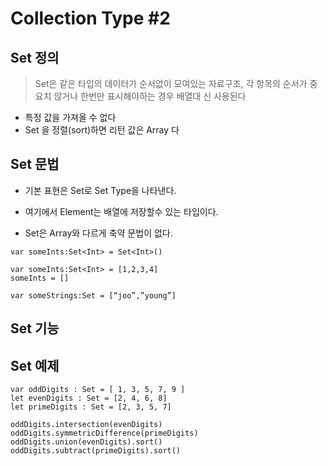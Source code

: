 # Collection Type #2

## Set 정의

> Set은 같은 타입의 데이터가 순서없이 모여있는 자료구조, 각 항목의 순서가 중요치 않거나 한번만 표시해야하는 경우 배열대 신 사용된다

- 특정 값을 가져올 수 없다
- Set 을 정렬(sort)하면 리턴 값은 Array 다

## Set 문법

* 기본 표현은 Set<Element>로 Set Type을 나타낸다. 

* 여기에서 Element는 배열에 저장할수 있는 타입이다. 

* Set은 Array와 다르게 축약 문법이 없다.

~~~
var someInts:Set<Int> = Set<Int>()

var someInts:Set<Int> = [1,2,3,4]
someInts = []

var someStrings:Set = [“joo”,”young”]
~~~

## Set 기능

[set 기능]: img/set.png "set 기능"

## Set 예제

~~~
var oddDigits : Set = [ 1, 3, 5, 7, 9 ]
let evenDigits : Set = [2, 4, 6, 8]
let primeDigits : Set = [2, 3, 5, 7]

oddDigits.intersection(evenDigits)
oddDigits.symmetricDifference(primeDigits)
oddDigits.union(evenDigits).sort()
oddDigits.subtract(primeDigits).sort()
~~~
